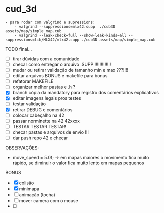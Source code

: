 # cud_3d

    - para rodar com valgrind e supressions:
        - valgrind --suppressions=mlx42.supp  ./cub3D assets/map/simple_map.cub
        - valgrind --leak-check=full --show-leak-kinds=all --suppressions=lib/MLX42/mlx42.supp ./cub3D assets/map/simple_map.cub

TODO final...

- [ ] tirar dúvidas com a comunidade
- [ ] checar como entregar o arquivo .SUPP   !!!!!!!!!!!!!
- [ ] mudar ou retirar validação de tamanho min e max ???!!!!
- [ ] editar arquivos BONUS e makefile para bonus
- [ ] refatorar MAKEFILE
- [ ] organizar melhor pastas e .h ?
- [x] branch cópia da mandatory para registro dos comentários explicativos
- [x] editar imagens legais pros testes
- [ ] testar validação
- [x] retirar DEBUG e comentários
- [ ] colocar cabeçalho na 42
- [ ] passar norminette na 42 42xxxx
- [ ] TESTAR TESTAR TESTAR!
- [ ] checar pastas e arquivos de envio !!!
- [ ] dar push repo 42 e checar

OBSERVAÇÕES:
 - move_speed = 5.0f; -> em mapas maiores o movimento fica muito rápido, se diminuir o valor fica muito lento em mapas pequenos

 BONUS
 - [x] colisão
 - [x] minimapa
 - [ ] animação (tocha)
 - [ ] mover camera com o mouse
 - [ ] 
